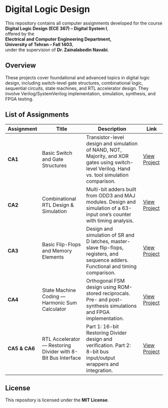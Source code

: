 ﻿# Digital Logic Design

This repository contains all computer assignments developed for the course  
**Digital Logic Design (ECE 367) – Digital System I**,   
offered by the    
**Electrical and Computer Engineering Department,    
University of Tehran – Fall 1403**,  
under the supervision of **Dr. Zainalabedin Navabi**.

## Overview

These projects cover foundational and advanced topics in digital logic design, including switch-level gate structures, combinational logic, sequential circuits, state machines, and RTL accelerator design. They involve Verilog/SystemVerilog implementation, simulation, synthesis, and FPGA testing.

## List of Assignments

| Assignment  | Title                                              | Description                                                                                          | Link                   |
|-------------|----------------------------------------------------|--------------------------------------------------------------------------------------------------|------------------------|
| **CA1**     | Basic Switch and Gate Structures                    | Transistor-level design and simulation of NAND, NOT, Majority, and XOR gates using switch-level Verilog. Hand vs. tool simulation comparison. | [View Project](https://github.com/ParsaBukani/Digital-Logic-Design/tree/main/Basic%20Switch%20and%20Gate%20Structures)  |
| **CA2**     | Combinational RTL Design & Simulation               | Multi-bit adders built from ODD3 and MAJ modules. Design and simulation of a 63-input one’s counter with timing analysis.                     | [View Project](https://github.com/ParsaBukani/Digital-Logic-Design/tree/main/Combinational%20RTL%20Design)  |
| **CA3**     | Basic Flip-Flops and Memory Elements                 | Design and simulation of SR and D latches, master-slave flip-flops, registers, and sequence adders. Functional and timing comparison.          | [View Project](https://github.com/ParsaBukani/Digital-Logic-Design/tree/main/Basic%20Flip-Flops%20%26%20Memory%20Elements) |
| **CA4**     | State Machine Coding — Harmonic Sum Calculator      | Orthogonal FSM design using ROM-stored reciprocals. Pre- and post-synthesis simulations and FPGA implementation.                              | [View Project](./CA4)  |
| **CA5 & CA6** | RTL Accelerator — Restoring Divider with 8-Bit Bus Interface | Part 1: 16-bit Restoring Divider design and verification. Part 2: 8-bit bus input/output wrappers and integration.                           | [View Project](./CA5-CA6) |


## License

This repository is licensed under the **MIT License**.



